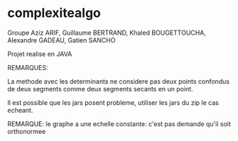 # complexitealgo

Groupe Aziz ARIF, Guillaume BERTRAND, Khaled BOUGETTOUCHA, Alexandre GADEAU, Gatien SANCHO

Projet realise en JAVA

REMARQUES:

La methode avec les determinants ne considere pas deux points confondus de deux segments comme deux segments secants en un point.

Il est possible que les jars posent probleme, utiliser les jars du zip le cas echeant.

REMARQUE: le graphe a une echelle constante: c'est pas demande qu'il soit orthonormee